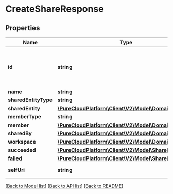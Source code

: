 # CreateShareResponse

## Properties
Name | Type | Description | Notes
------------ | ------------- | ------------- | -------------
**id** | **string** | The globally unique identifier for the object. | [optional] 
**name** | **string** |  | [optional] 
**sharedEntityType** | **string** |  | [optional] 
**sharedEntity** | [**\PureCloudPlatform\Client\V2\Model\DomainEntityRef**](DomainEntityRef.md) |  | [optional] 
**memberType** | **string** |  | [optional] 
**member** | [**\PureCloudPlatform\Client\V2\Model\DomainEntityRef**](DomainEntityRef.md) |  | [optional] 
**sharedBy** | [**\PureCloudPlatform\Client\V2\Model\DomainEntityRef**](DomainEntityRef.md) |  | [optional] 
**workspace** | [**\PureCloudPlatform\Client\V2\Model\DomainEntityRef**](DomainEntityRef.md) |  | [optional] 
**succeeded** | [**\PureCloudPlatform\Client\V2\Model\Share[]**](Share.md) |  | [optional] 
**failed** | [**\PureCloudPlatform\Client\V2\Model\Share[]**](Share.md) |  | [optional] 
**selfUri** | **string** | The URI for this object | [optional] 

[[Back to Model list]](../README.md#documentation-for-models) [[Back to API list]](../README.md#documentation-for-api-endpoints) [[Back to README]](../README.md)


